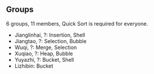 ## Groups

6 groups, 11 members, Quick Sort is required for everyone.

- Jianglinhai, ?: Insertion, Shell
- Jiangtao, ?: Selection, Bubble
- Wuqi, ?: Merge, Selection
- Xuqiao, ?: Heap, Bubble
- Yuyazhi, ?: Bucket, Shell
- Lizhibin: Bucket
